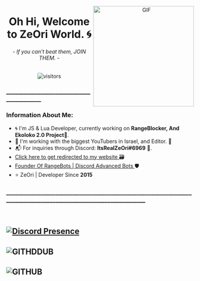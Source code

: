 <p>
   <div align="center">
  <img align="right" height="270px" alt="GIF" src="https://media0.giphy.com/media/J13sDlhztnBVT2bHk7/200.gif?cid=95b279447b8d627196ccacd09b85cd79a4e548e36a73d969&rid=200.gif&ct=g"/>
  </div>
  <h1 align="center"><b>Oh Hi, Welcome to ZeOri World. 🌀</b></h1>
  <h6 align="center"> 
      <i>- If you can’t beat them, JOIN THEM. -</i>
   </h6>
</p>
<p align="center">
    <img align="center" alt="visitors" src="https://gpvc.arturio.dev/ZeOri-xyz" />
</p>



  
  ### _________________________________________

### Information About Me:
- 🌀 I'm JS & Lua Developer, currently working on <strong>RangeBlocker, And Ekoloko 2.0 Project</strong>🌴.
- 👬 I'm working with the biggest YouTubers in Israel, and Editor. 🎥
- 📬 For inquiries through Discord: <strong>ItsRealZeOri#6969</strong> 🌠.
- <a href="https://zeori.xyz"> Click here to get redirected to my website </a> 🗃️
- <a href="https://rangeblocker.xyz"> Founder Of RangeBots | Discord Advanced Bots </a> 🛡
- ⭐ ZeOri | Developer Since <strong>2015</strong>


### ________________________________________________________________________________________________________________
<br>

## [![Discord Presence](https://lanyard-profile-readme.vercel.app/api/898184610125606982)](https://discord.com/users/898184610125606982)
## ![GITHDDUB](https://github-readme-stats.vercel.app/api/top-langs/?username=ZeOri-xyz&show_icons=true&theme=radical)
## ![GITHUB](https://github-readme-stats.vercel.app/api?username=ZeOri-xyz&count_private=true&show_icons=true&theme=radical)
